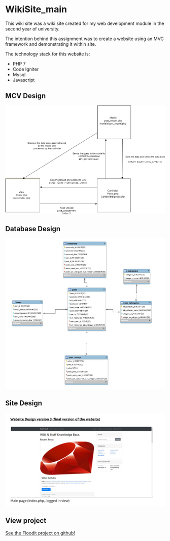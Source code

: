# WikiSite_main
This wiki site was a wiki site created for my web development module in the second year of university. 

The intention behind this assignment was to create a website using an MVC framework and demonstrating it within site. 

The technology stack for this website is:
* PHP 7
* Code Igniter
* Mysql
* Javascript

## MCV Design
 ![MVC Design](images/MVC.png)
 
## Database Design
 ![Database desgin](images/database.png)
 
## Site Design
 ![Site Design](images/siteimage.png)

## View project
[See the Floodit project on github!](https://github.com/AlexMarriott/floodit)

